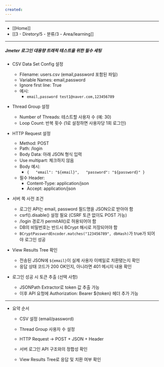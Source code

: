 ```yaml
---
created:
---
```

---
- [[Home]]
- [[3 - Diretory/5 - 분류/3 - Area/learning]]
---
##### Jmeter 로그인 대용량 트래픽 테스트을 위한 필수 세팅

- CSV Data Set Config 설정
    - Filename: users.csv (email,password 포함된 파일)
    - Variable Names: email,password
    - Ignore first line: True
    - 예시:
        - `email,password test1@naver.com,123456789`
    
- Thread Group 설정
    - Number of Threads: 테스트할 사용자 수 (예: 30)
    - Loop Count: 반복 횟수 (1로 설정하면 사용자당 1회 로그인)
    
- HTTP Request 설정
    - Method: POST
    - Path: /login
    - Body Data: 아래 JSON 형식 입력
    - Use multipart: 체크하지 않음
    - Body 예시:
        - `{   "email": "${email}",   "password": "${password}" }`
    - 필수 Header:
        - Content-Type: application/json
        - Accept: application/json
    
- 서버 쪽 사전 조건
    - 로그인 API는 email, password 필드명을 JSON으로 받아야 함
    - csrf().disable() 설정 필요 (CSRF 토큰 없이도 POST 가능)
    - /login 경로가 permitAll()로 허용되어야 함
    - DB의 비밀번호는 반드시 BCrypt 해시로 저장되어야 함
    - `BCryptPasswordEncoder.matches("123456789", dbHash)`가 true가 되어야 로그인 성공
    
- View Results Tree 확인
    - 전송된 JSON에 `${email}`이 실제 사용자 이메일로 치환됐는지 확인
    - 응답 상태 코드가 200 OK인지, 아니라면 401 메시지 내용 확인
    
- 로그인 성공 시 토큰 추출 (선택 사항)
    - JSONPath Extractor로 token 값 추출 가능
    - 이후 API 요청에 Authorization: Bearer ${token} 헤더 추가 가능

---

- 요약 순서
    
    - CSV 설정 (email/password)
        
    - Thread Group 사용자 수 설정
        
    - HTTP Request → POST + JSON + Header
        
    - 서버 로그인 API 구조와의 정합성 확인
        
    - View Results Tree로 응답 및 치환 여부 확인


